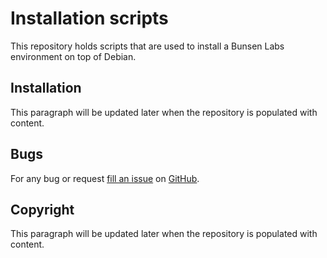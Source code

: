Installation scripts
====================

This repository holds scripts that are used to install a Bunsen Labs environment on top of Debian.

Installation
------------

This paragraph will be updated later when the repository is populated with
content.

Bugs
----

For any bug or request [fill an issue][bug] on [GitHub][ghp].

  [bug]: https://github.com/BunsenLabs/scripts/issues
  [ghp]: https://github.com/BunsenLabs/scripts

Copyright
---------

This paragraph will be updated later when the repository is populated with
content.
